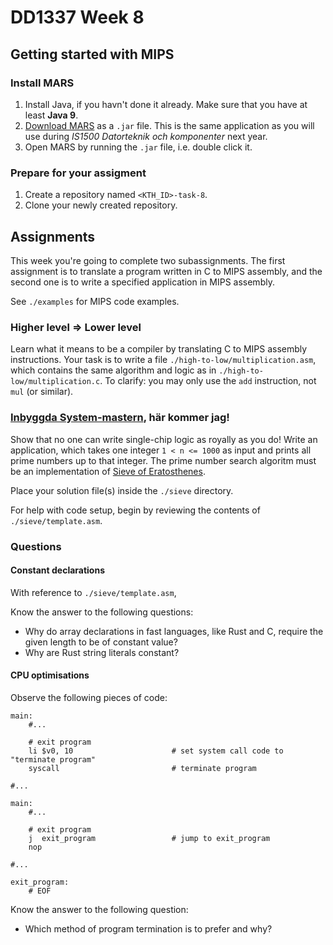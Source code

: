 # DD1337 Week 8

## Getting started with MIPS

### Install MARS

1) Install Java, if you havn't done it already. Make sure that you have at least **Java 9**. 
2) [Download MARS](https://courses.missouristate.edu/KenVollmar/MARS/MARS_4_5_Aug2014/Mars4_5.jar) as a `.jar` file. This is the same application as you will use during *IS1500 Datorteknik och komponenter* next year.
3) Open MARS by running the `.jar` file, i.e. double click it.

### Prepare for your assigment

1) Create a repository named `<KTH_ID>-task-8`.
2) Clone your newly created repository.

## Assignments

This week you're going to complete two subassignments. The first assignment is to translate a program written in C to MIPS assembly, and the second one is to write a specified application in MIPS assembly.

See `./examples` for MIPS code examples.

### Higher level => Lower level

Learn what it means to be a compiler by translating C to MIPS assembly instructions. Your task is to write a file `./high-to-low/multiplication.asm`, which contains the same algorithm and logic as in `./high-to-low/multiplication.c`. To clarify: you may only use the `add` instruction, not `mul` (or similar).

### [Inbyggda System-mastern](https://www.kth.se/student/kurser/program/TEBSM/20212/arskurs1), här kommer jag!

Show that no one can write single-chip logic as royally as you do! Write an application, which takes one integer `1 < n <= 1000` as input and prints all prime numbers up to that integer. The prime number search algoritm must be an implementation of [Sieve of Eratosthenes](https://en.wikipedia.org/wiki/Sieve_of_Eratosthenes). 

Place your solution file(s) inside the `./sieve` directory.

For help with code setup, begin by reviewing the contents of `./sieve/template.asm`.

### Questions

#### Constant declarations

With reference to `./sieve/template.asm`,

Know the answer to the following questions:
- Why do array declarations in fast languages, like Rust and C, require the given length to be of constant value?
- Why are Rust string literals constant?

#### CPU optimisations

Observe the following pieces of code:
```
main:
    #...

    # exit program
    li $v0, 10                      # set system call code to "terminate program"
    syscall                         # terminate program

#...
```
```
main:
    #...

    # exit program
    j  exit_program                 # jump to exit_program
    nop

#...

exit_program:
    # EOF
```

Know the answer to the following question:
- Which method of program termination is to prefer and why?
